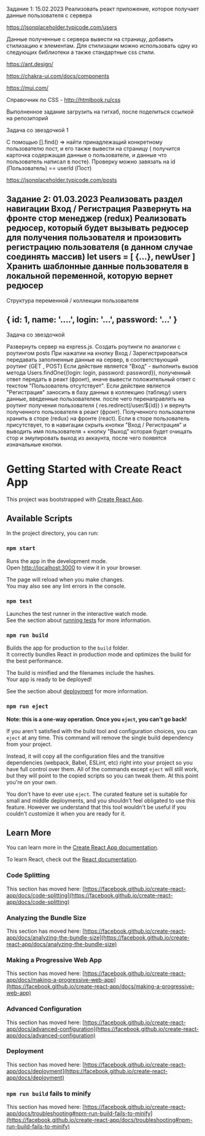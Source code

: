 Задание 1: 15.02.2023
Реализовать реакт приложение, которое получает данные пользователя с сервера

https://jsonplaceholder.typicode.com/users

Данные полученные с сервера вывести на страницу, добавить стилизацию к элементам. Для стилизации можно использовать одну из следующих библиотеки а также стандартные css стили.

https://ant.design/

https://chakra-ui.com/docs/components

https://mui.com/

Справочник по CSS - http://htmlbook.ru/css

Выполненное задание загрузить на гитхаб, после поделиться ссылкой на репозиторий

Задача со звездочкой 1

С помощью [].find() => найти принадлежащий конкретному пользователю пост, и его также вывести на страницу ( получится карточка содержащая данные о пользователе, и данные что пользователь написал в посте). Проверку можно завязать на id (Пользователь) == userId (Пост)

https://jsonplaceholder.typicode.com/posts

Задание 2: 01.03.2023
Реализовать раздел навигации Вход / Регистрация
Развернуть на фронте стор менеджер (redux)
Реализовать редюсер, который будет вызывать редюсер для получения пользователя и произовить регистрацию пользователя (в данном случае соединять массив) let users = [ {...}, newUser ]
Хранить шаблонные данные пользователя в локальной переменной, которую вернет редюсер
--------------
Структура переменной / коллекции пользователя

{ id: 1, name: '....', login: '...', password: '...' }
--------------
Задача со звездочкой

Развернуть сервер на express.js. Создать роутинги по аналогии с роутингом posts
При нажатии на кнопку Вход / Зарегистрироваться передавать заполненные данные на сервер, в соответствующий роутинг (GET , POST)
Если действие является "Вход" - выполнить вызов метода Users.findOne({login: login, password: password}), полученный ответ передать в реакт (фронт), иначе вывести положительный ответ с текстом "Пользователь отсутствует".
Если действие является "Регистрация" заносить в базу данных в коллекцию (таблицу) users данные, введенные пользователем. после чего перенаправлять на роутинг получения пользователя ( res.redirect(/user/${id}) ) и вернуть полученного пользователя в реакт (фронт).
Полученного пользователя хранить в сторе (redux) на фронте (react). Если в сторе пользователь присутствует, то в навигации скрыть кнопки "Вход / Регистрация" и выводить имя пользователя + кнопку "Выход" которая будет очищать стор и эмулировать выход из аккаунта, после чего появятся изначальные кнопки.


# Getting Started with Create React App

This project was bootstrapped with [Create React App](https://github.com/facebook/create-react-app).

## Available Scripts

In the project directory, you can run:

### `npm start`

Runs the app in the development mode.\
Open [http://localhost:3000](http://localhost:3000) to view it in your browser.

The page will reload when you make changes.\
You may also see any lint errors in the console.

### `npm test`

Launches the test runner in the interactive watch mode.\
See the section about [running tests](https://facebook.github.io/create-react-app/docs/running-tests) for more information.

### `npm run build`

Builds the app for production to the `build` folder.\
It correctly bundles React in production mode and optimizes the build for the best performance.

The build is minified and the filenames include the hashes.\
Your app is ready to be deployed!

See the section about [deployment](https://facebook.github.io/create-react-app/docs/deployment) for more information.

### `npm run eject`

**Note: this is a one-way operation. Once you `eject`, you can't go back!**

If you aren't satisfied with the build tool and configuration choices, you can `eject` at any time. This command will remove the single build dependency from your project.

Instead, it will copy all the configuration files and the transitive dependencies (webpack, Babel, ESLint, etc) right into your project so you have full control over them. All of the commands except `eject` will still work, but they will point to the copied scripts so you can tweak them. At this point you're on your own.

You don't have to ever use `eject`. The curated feature set is suitable for small and middle deployments, and you shouldn't feel obligated to use this feature. However we understand that this tool wouldn't be useful if you couldn't customize it when you are ready for it.

## Learn More

You can learn more in the [Create React App documentation](https://facebook.github.io/create-react-app/docs/getting-started).

To learn React, check out the [React documentation](https://reactjs.org/).

### Code Splitting

This section has moved here: [https://facebook.github.io/create-react-app/docs/code-splitting](https://facebook.github.io/create-react-app/docs/code-splitting)

### Analyzing the Bundle Size

This section has moved here: [https://facebook.github.io/create-react-app/docs/analyzing-the-bundle-size](https://facebook.github.io/create-react-app/docs/analyzing-the-bundle-size)

### Making a Progressive Web App

This section has moved here: [https://facebook.github.io/create-react-app/docs/making-a-progressive-web-app](https://facebook.github.io/create-react-app/docs/making-a-progressive-web-app)

### Advanced Configuration

This section has moved here: [https://facebook.github.io/create-react-app/docs/advanced-configuration](https://facebook.github.io/create-react-app/docs/advanced-configuration)

### Deployment

This section has moved here: [https://facebook.github.io/create-react-app/docs/deployment](https://facebook.github.io/create-react-app/docs/deployment)

### `npm run build` fails to minify

This section has moved here: [https://facebook.github.io/create-react-app/docs/troubleshooting#npm-run-build-fails-to-minify](https://facebook.github.io/create-react-app/docs/troubleshooting#npm-run-build-fails-to-minify)
